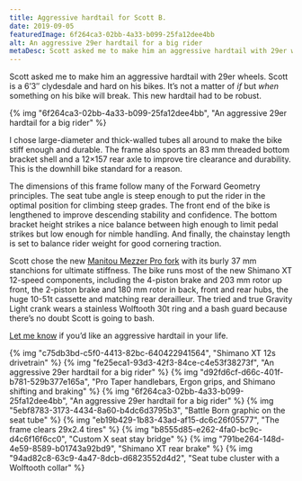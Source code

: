 ```yaml
---
title: Aggressive hardtail for Scott B.
date: 2019-09-05
featuredImage: 6f264ca3-02bb-4a33-b099-25fa12dee4bb
alt: An aggressive 29er hardtail for a big rider
metaDesc: Scott asked me to make him an aggressive hardtail with 29er wheels.
---
```

Scott asked me to make him an aggressive hardtail with 29er wheels. Scott is a 6’3″ clydesdale and hard on his bikes. It’s not a matter of *if* but *when* something on his bike will break. This new hardtail had to be robust.

{% img "6f264ca3-02bb-4a33-b099-25fa12dee4bb", "An aggressive 29er hardtail for a big rider" %}

I chose large-diameter and thick-walled tubes all around to make the bike stiff enough and durable. The frame also sports an 83 mm threaded bottom bracket shell and a 12×157 rear axle to improve tire clearance and durability. This is the downhill bike standard for a reason.

The dimensions of this frame follow many of the Forward Geometry principles. The seat tube angle is steep enough to put the rider in the optimal position for climbing steep grades. The front end of the bike is lengthened to improve descending stability and confidence. The bottom bracket height strikes a nice balance between high enough to limit pedal strikes but low enough for nimble handling. And finally, the chainstay length is set to balance rider weight for good cornering traction.

Scott chose the new [Manitou Mezzer Pro fork](https://hayesbicycle.com/products/mezzer-1?variant=32139567824941) with its burly 37 mm stanchions for ultimate stiffness. The bike runs most of the new Shimano XT 12-speed components, including the 4-piston brake and 203 mm rotor up front, the 2-piston brake and 180 mm rotor in back, front and rear hubs, the huge 10-51t cassette and matching rear derailleur. The tried and true Gravity Light crank wears a stainless Wolftooth 30t ring and a bash guard because there’s no doubt Scott is going to bash.

[Let me know](https://manzanitacycles.com/contact/) if you’d like an aggressive hardtail in your life.

{% img "c75db3bd-c5f0-4413-82bc-640422941564", "Shimano XT 12s drivetrain" %}
{% img "fe25eca1-93d3-42f3-84ce-c4e53f38273f", "An aggressive 29er hardtail for a big rider" %}
{% img "d92fd6cf-d66c-401f-b781-529b377e165a", "Pro Taper handlebars, Ergon grips, and Shimano shifting and braking" %}
{% img "6f264ca3-02bb-4a33-b099-25fa12dee4bb", "An aggressive 29er hardtail for a big rider" %}
{% img "5ebf8783-3173-4434-8a60-b4dc6d3795b3", "Battle Born graphic on the seat tube" %}
{% img "eb19b429-1b83-43ad-af15-dc6c26f05577", "The frame clears 29x2.4 tires" %}
{% img "b8555d85-e262-4fa0-bc9c-d4c6f16f6cc0", "Custom X seat stay bridge" %}
{% img "791be264-148d-4e59-8589-b01743a92bd9", "Shimano XT rear brake" %}
{% img "94ad82c8-63c9-4a47-8dcb-d6823552d4d2", "Seat tube cluster with a Wolftooth collar" %}